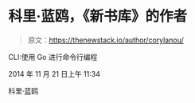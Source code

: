 # 科里·蓝鸥，《新书库》的作者

> 原文：<https://thenewstack.io/author/corylanou/>

CLI:使用 Go 进行命令行编程

2014 年 11 月 21 日上午 11:34

科里·蓝鸥